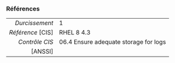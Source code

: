 ### Références

|                 |    |
|----------------:|:---|
|   *Durcissement*| 1 |
|*Référence* [CIS]| RHEL 8 4.3 |
|   *Contrôle CIS*| 06.4 Ensure adequate storage for logs |
|          [ANSSI]|  |
